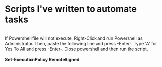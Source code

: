 # Scripts I've written to automate tasks
</br>
If Powershell file will not execute, Right-Click and run Powershell as Administrator. Then, paste the following line and press -Enter-. Type 'A' for Yes To All and press -Enter-. Close powershell and then run the script.
</br>
</br>
<b>Set-ExecutionPolicy RemoteSigned</b>
